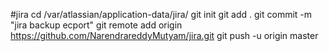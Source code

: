 #jira
 cd /var/atlassian/application-data/jira/
 git init
 git add .
 git commit -m "jira backup ecport"
 git remote add origin https://github.com/NarendrareddyMutyam/jira.git
 git push -u origin master
